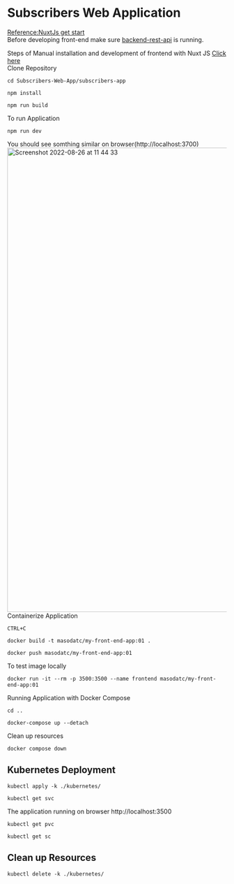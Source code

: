 # Subscribers Web Application
[Reference:NuxtJs get start](https://nuxtjs.org/docs/get-started/installation)<br>
Before developing front-end make sure [backend-rest-api](https://github.com/MasoudMoeini/Terraform-GKE-Rest-API-NodeJs-Mongodb) is running.

Steps of Manual installation and development of frontend with Nuxt JS [Click here](https://github.com/MasoudMoeini/Subscribers-Web-App/blob/main/Manual.txt)<br>
Clone Repository 
```
cd Subscribers-Web-App/subscribers-app
```
```
npm install 
```
```
npm run build
```
To run Application
```
npm run dev
```
You should see somthing similar on browser(http://localhost:3700)<br>
<img width="1063" alt="Screenshot 2022-08-26 at 11 44 33" src="https://user-images.githubusercontent.com/43514418/186877343-05021dfe-94ba-4268-86ab-c26dedb193a9.png"><br>
Containerize Application
``` 
CTRL+C 
```
```
docker build -t masodatc/my-front-end-app:01 .
```
```
docker push masodatc/my-front-end-app:01
```
To test image locally
```
docker run -it --rm -p 3500:3500 --name frontend masodatc/my-front-end-app:01 
```
Running Application with Docker Compose
``` 
cd ..
```
```
docker-compose up --detach  
```
Clean up resources
```
docker compose down 
```
## Kubernetes Deployment
```
kubectl apply -k ./kubernetes/
```
```
kubectl get svc 
```
The application running on browser http://localhost:3500 <br>
```
kubectl get pvc 
```
```
kubectl get sc
```
## Clean up Resources
```
kubectl delete -k ./kubernetes/
```
